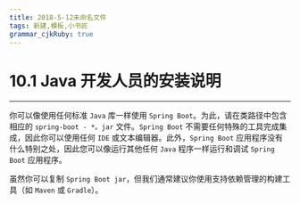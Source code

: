 ```yaml
---
title: 2018-5-12未命名文件 
tags: 新建,模板,小书匠
grammar_cjkRuby: true
---
```



# 10.1 Java 开发人员的安装说明
---

你可以像使用任何标准 `Java` 库一样使用 `Spring Boot`。为此，请在类路径中包含相应的 `spring-boot - *。jar` 文件。`Spring Boot` 不需要任何特殊的工具完成集成，因此你可以使用任何 `IDE` 或文本编辑器。此外，`Spring Boot` 应用程序没有什么特别之处，因此您可以像运行其他任何 `Java` 程序一样运行和调试 `Spring Boot` 应用程序。

虽然你可以复制 `Spring Boot jar`，但我们通常建议你使用支持依赖管理的构建工具（如 `Maven` 或 `Gradle`）。